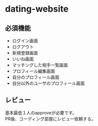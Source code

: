 # dating-website
## 必須機能 
 - ログイン画面
 - ログアウト
 - 新規登録画面
 - いいね画面
 - マッチングした相手一覧画面
 - プロフィール編集画面
 - 自分のプロフィール画面
 - 自分以外のユーザのプロフィール画面

## レビュー
基本最低１人のapproveが必要です。<br>
PR後、コーディング部屋にレビュー依頼する。
